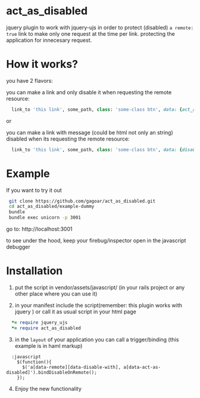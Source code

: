 act_as_disabled
===============

jquery plugin to work with jquery-ujs in order to protect (disabled) `a remote: true` link to make only one request at the time per link.
protecting the application for innecesary request.

How it works?
============
you have 2 flavors:

you can make a link and only disable it when  requesting the remote resource:
```` ruby
  link_to 'this link', some_path, class: 'some-class btn', data: {act_as_disabled: true} , remote: true

````

or

you can make a link with message (could be html not only an string) disabled when its requesting the remote resource:
```` ruby
  link_to 'this link', some_path, class: 'some-class btn', data: {disable_with: 'processing...'}, remote: true

````

Example
=======
 If you want to try it out

```` bash
 git clone https://github.com/gagoar/act_as_disabled.git
 cd act_as_disabled/example-dummy
 bundle
 bundle exec unicorn -p 3001
````
go to: http://localhost:3001

to see under the hood,  keep your firebug/inspector open in the javascript debugger


Installation
============

1) put the script in vendor/assets/javascript/ (in your rails project or any other place where you can use it)

2) in your manifest include the script(remember: this plugin works with jquery ) or call it as usual script in your html page

```` ruby
  *= require jquery_ujs
  *= require act_as_disabled

````

3) in the `layout` of  your application you can call a trigger/binding (this example is in haml markup)

```` haml
  :javascript
    $(function(){
      $('a[data-remote][data-disable-with], a[data-act-as-disabled]').bindDisableOnRemote();
    });
````

4) Enjoy the new functionality
